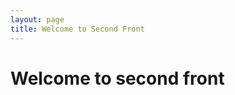 ```yaml
---
layout: page
title: Welcome to Second Front
---
```


Welcome to second front
=======================